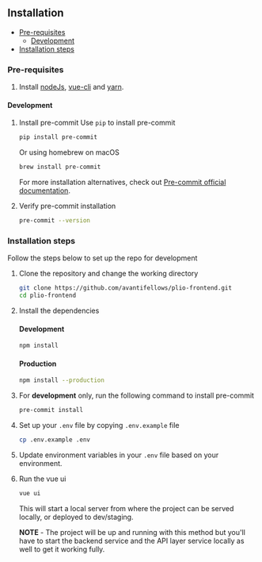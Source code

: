 ## Installation

- [Pre-requisites](#pre-requisites)
  - [Development](#development)
- [Installation steps](#installation-steps)

### Pre-requisites
1. Install [nodeJs](https://nodejs.org/en/), [vue-cli](https://cli.vuejs.org/guide/installation.html) and [yarn](https://classic.yarnpkg.com/en/docs/install/#mac-stable).

#### Development
1. Install pre-commit
    Use `pip` to install pre-commit
    ```sh
    pip install pre-commit
    ```

    Or using homebrew on macOS
    ```sh
    brew install pre-commit
    ```

    For more installation alternatives, check out [Pre-commit official documentation](https://pre-commit.com/#install).
2. Verify pre-commit installation
    ```sh
    pre-commit --version
    ```

### Installation steps
Follow the steps below to set up the repo for development
1. Clone the repository and change the working directory
    ```sh
    git clone https://github.com/avantifellows/plio-frontend.git
    cd plio-frontend
    ```
2. Install the dependencies
    #### Development
    ```sh
    npm install
    ```

    #### Production
    ```sh
    npm install --production
    ```
3. For **development** only, run the following command to install pre-commit
    ```sh
    pre-commit install
    ```
4. Set up your `.env` file by copying `.env.example` file
    ```sh
    cp .env.example .env
    ```
5. Update environment variables in your `.env` file based on your environment.
6. Run the vue ui
    ```sh
    vue ui
    ```
   This will start a local server from where the project can be served locally, or deployed to dev/staging.

   **NOTE** - The project will be up and running with this method but you'll have to start the backend service and the API layer service locally as well to get it working fully.
